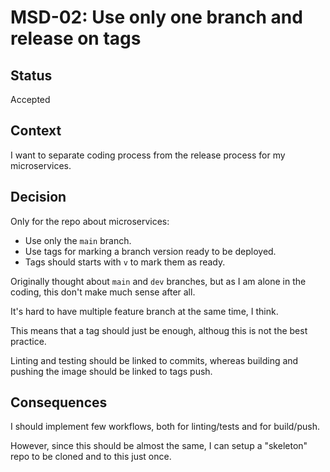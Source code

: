 # MSD-02: Use only one branch and release on tags

## Status

Accepted

## Context

I want to separate coding process from the release process for my microservices.

## Decision

Only for the repo about microservices:

- Use only the `main` branch.
- Use tags for marking a branch version ready to be deployed.
- Tags should starts with `v` to mark them as ready.

Originally thought about `main` and `dev` branches, but as I am alone in the coding, this don't make much sense after all.

It's hard to have multiple feature branch at the same time, I think.

This means that a tag should just be enough, althoug this is not the best practice.

Linting and testing should be linked to commits, whereas building and pushing the image should be linked to tags push.

## Consequences

I should implement few workflows, both for linting/tests and for build/push.

However, since this should be almost the same, I can setup a "skeleton" repo to be cloned and to this just once.
